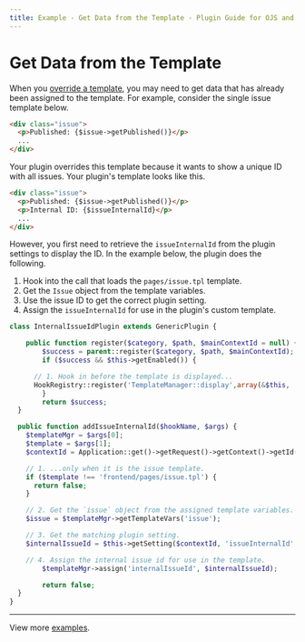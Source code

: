 ```yaml
---
title: Example - Get Data from the Template - Plugin Guide for OJS and OMP
---
```


# Get Data from the Template

When you [override a template](./templates#override-templates), you may need to get data that has already been assigned to the template. For example, consider the single issue template below.

```html
<div class="issue">
  <p>Published: {$issue->getPublished()}</p>
  ...
</div>
```

Your plugin overrides this template because it wants to show a unique ID with all issues. Your plugin's template looks like this.

```html
<div class="issue">
  <p>Published: {$issue->getPublished()}</p>
  <p>Internal ID: {$issueInternalId}</p>
  ...
</div>
```

However, you first need to retrieve the `issueInternalId` from the plugin settings to display the ID. In the example below, the plugin does the following.

1. Hook into the call that loads the `pages/issue.tpl` template.
2. Get the `Issue` object from the template variables.
3. Use the issue ID to get the correct plugin setting.
4. Assign the `issueInternalId` for use in the plugin's custom template.

```php
class InternalIssueIdPlugin extends GenericPlugin {

	public function register($category, $path, $mainContextId = null) {
		$success = parent::register($category, $path, $mainContextId);
		if ($success && $this->getEnabled()) {

      // 1. Hook in before the template is displayed...
      HookRegistry::register('TemplateManager::display',array(&$this, 'addIssueInternalId'));
		}
		return $success;
  }

  public function addIssueInternalId($hookName, $args) {
    $templateMgr = $args[0];
    $template = $args[1];
    $contextId = Application::get()->getRequest()->getContext()->getId();

    // 1. ...only when it is the issue template.
    if ($template !== 'frontend/pages/issue.tpl') {
      return false;
    }

    // 2. Get the `issue` object from the assigned template variables.
    $issue = $templateMgr->getTemplateVars('issue');

    // 3. Get the matching plugin setting.
    $internalIssueId = $this->getSetting($contextId, 'issueInternalId' . $issue->getId());

    // 4. Assign the internal issue id for use in the template.
		$templateMgr->assign('internalIssueId', $internalIssueId);

		return false;
  }
}
```

---

View more [examples](./examples).
